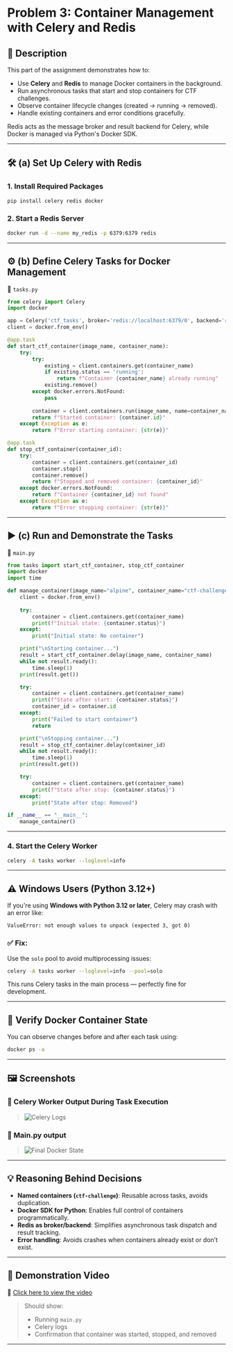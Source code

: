 
# Problem 3: Container Management with Celery and Redis

## 📌 Description

This part of the assignment demonstrates how to:

- Use **Celery** and **Redis** to manage Docker containers in the background.
- Run asynchronous tasks that start and stop containers for CTF challenges.
- Observe container lifecycle changes (created → running → removed).
- Handle existing containers and error conditions gracefully.

Redis acts as the message broker and result backend for Celery, while Docker is managed via Python's Docker SDK.

---

## 🛠️ (a) Set Up Celery with Redis

### 1. Install Required Packages
```bash
pip install celery redis docker
````

### 2. Start a Redis Server

```bash
docker run -d --name my_redis -p 6379:6379 redis
```

---

## ⚙️ (b) Define Celery Tasks for Docker Management

📄 `tasks.py`

```python
from celery import Celery
import docker

app = Celery('ctf_tasks', broker='redis://localhost:6379/0', backend='redis://localhost:6379/0')
client = docker.from_env()

@app.task
def start_ctf_container(image_name, container_name):
    try:
        try:
            existing = client.containers.get(container_name)
            if existing.status == 'running':
                return f"Container {container_name} already running"
            existing.remove()
        except docker.errors.NotFound:
            pass
        
        container = client.containers.run(image_name, name=container_name, detach=True)
        return f"Started container: {container.id}"
    except Exception as e:
        return f"Error starting container: {str(e)}"

@app.task
def stop_ctf_container(container_id):
    try:
        container = client.containers.get(container_id)
        container.stop()
        container.remove()
        return f"Stopped and removed container: {container_id}"
    except docker.errors.NotFound:
        return f"Container {container_id} not found"
    except Exception as e:
        return f"Error stopping container: {str(e)}"
```

---

## ▶️ (c) Run and Demonstrate the Tasks

📄 `main.py`

```python
from tasks import start_ctf_container, stop_ctf_container
import docker
import time

def manage_container(image_name="alpine", container_name="ctf-challenge"):
    client = docker.from_env()
    
    try:
        container = client.containers.get(container_name)
        print(f"Initial state: {container.status}")
    except:
        print("Initial state: No container")

    print("\nStarting container...")
    result = start_ctf_container.delay(image_name, container_name)
    while not result.ready():
        time.sleep(1)
    print(result.get())

    try:
        container = client.containers.get(container_name)
        print(f"State after start: {container.status}")
        container_id = container.id
    except:
        print("Failed to start container")
        return

    print("\nStopping container...")
    result = stop_ctf_container.delay(container_id)
    while not result.ready():
        time.sleep(1)
    print(result.get())

    try:
        container = client.containers.get(container_name)
        print(f"State after stop: {container.status}")
    except:
        print("State after stop: Removed")

if __name__ == "__main__":
    manage_container()
```

---

### 4. Start the Celery Worker

```bash
celery -A tasks worker --loglevel=info
```

---

## ⚠️ Windows Users (Python 3.12+)

If you're using **Windows with Python 3.12 or later**, Celery may crash with an error like:

```
ValueError: not enough values to unpack (expected 3, got 0)
```

### ✅ Fix:

Use the `solo` pool to avoid multiprocessing issues:

```bash
celery -A tasks worker --loglevel=info --pool=solo
```

This runs Celery tasks in the main process — perfectly fine for development.

---

## 🧪 Verify Docker Container State

You can observe changes before and after each task using:

```bash
docker ps -a
```

---

## 🖼️ Screenshots

### 🔹 Celery Worker Output During Task Execution

> ![Celery Logs](https://s6.uupload.ir/files/celery_kayc.png)

### 🔹 Main.py output

> ![Final Docker State](https://s6.uupload.ir/files/main.py_c6pu.png)


---

## 💡 Reasoning Behind Decisions

* **Named containers (`ctf-challenge`)**: Reusable across tasks, avoids duplication.
* **Docker SDK for Python**: Enables full control of containers programmatically.
* **Redis as broker/backend**: Simplifies asynchronous task dispatch and result tracking.
* **Error handling**: Avoids crashes when containers already exist or don’t exist.

---

## 🎥 Demonstration Video

📎 [Click here to view the video](https://iutbox.iut.ac.ir/index.php/s/3HYYwb4TWyjwxTc)

> Should show:
>
> * Running `main.py`
> * Celery logs
> * Confirmation that container was started, stopped, and removed

---

